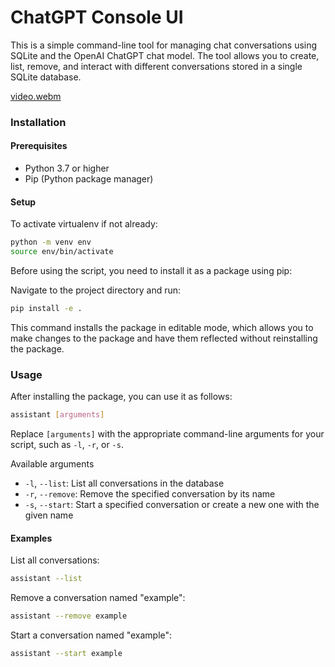 # ChatGPT Console UI

This is a simple command-line tool for managing chat conversations using SQLite and the OpenAI ChatGPT chat model. The
tool allows you to create, list, remove, and interact with different conversations stored in a single SQLite database.

[video.webm](https://user-images.githubusercontent.com/946309/225623827-f1031c0e-bc60-4ccf-9ae0-b78d6c47aae9.webm)


### Installation

#### Prerequisites

- Python 3.7 or higher
- Pip (Python package manager)

#### Setup

To activate virtualenv if not already:
```bash
python -m venv env
source env/bin/activate
```

Before using the script, you need to install it as a package using pip:

Navigate to the project directory and run:

```bash
pip install -e .
```

This command installs the package in editable mode, which allows you to make changes to the package and have them
reflected without reinstalling the package.

### Usage

After installing the package, you can use it as follows:

```bash
assistant [arguments]
```
Replace `[arguments]` with the appropriate command-line arguments for your script, such as `-l`, `-r`, or `-s`.

Available arguments

- `-l`, `--list`: List all conversations in the database
- `-r`, `--remove`: Remove the specified conversation by its name
- `-s`, `--start`: Start a specified conversation or create a new one with the given name

#### Examples

List all conversations:

```bash
assistant --list
```

Remove a conversation named "example":

```bash
assistant --remove example
```

Start a conversation named "example":

```bash
assistant --start example
```

